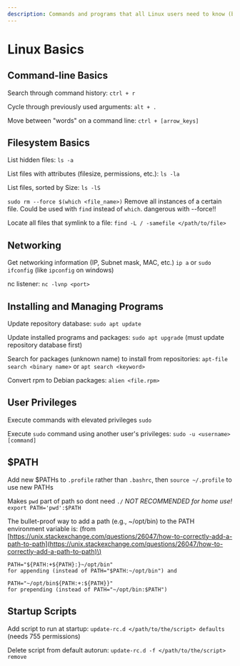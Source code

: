 ```yaml
---
description: Commands and programs that all Linux users need to know (but many don't!)
---
```


# Linux Basics

## Command-line Basics

Search through command history: `ctrl + r`

Cycle through previously used arguments: `alt + .`

Move between "words" on a command line: `ctrl + [arrow_keys]`

## Filesystem Basics

List hidden files: `ls -a`

List files with attributes \(filesize, permissions, etc.\): `ls -la`

List files, sorted by Size: `ls -lS`

`sudo rm --force $(which <file_name>)` Remove all instances of a certain file. Could be used with `find` instead of `which`. dangerous with --force!!

Locate all files that symlink to a file: `find -L / -samefile </path/to/file>`

## Networking

Get networking information \(IP, Subnet mask, MAC, etc.\) `ip a` or `sudo ifconfig` \(like `ipconfig` on windows\)

nc listener: `nc -lvnp <port>`

## Installing and Managing Programs

Update repository database: `sudo apt update`

Update installed programs and packages: `sudo apt upgrade` \(must update repository database first\)

Search for packages \(unknown name\) to install from repositories: `apt-file search <binary name>` or `apt search <keyword>`

Convert rpm to Debian packages: `alien <file.rpm>`

## User Privileges

Execute commands with elevated privileges `sudo`

Execute `sudo` command using another user's privileges: `sudo -u <username> [command]`

## $PATH

Add new $PATHs to `.profile` rather than `.bashrc`, then `source ~/.profile` to use new PATHs

Makes `pwd` part of path so dont need `./`  _NOT RECOMMENDED for home use!_  `export PATH='pwd':$PATH`

The bullet-proof way to add a path \(e.g., ~/opt/bin\) to the PATH environment variable is: \(from [https://unix.stackexchange.com/questions/26047/how-to-correctly-add-a-path-to-path](https://unix.stackexchange.com/questions/26047/how-to-correctly-add-a-path-to-path)\)

```text
PATH="${PATH:+${PATH}:}~/opt/bin"
for appending (instead of PATH="$PATH:~/opt/bin") and

PATH="~/opt/bin${PATH:+:${PATH}}"
for prepending (instead of PATH="~/opt/bin:$PATH")
```

## Startup Scripts

Add script to run at startup: `update-rc.d </path/to/the/script> defaults` \(needs 755 permissions\)

Delete script from default autorun: `update-rc.d -f </path/to/the/script> remove`

